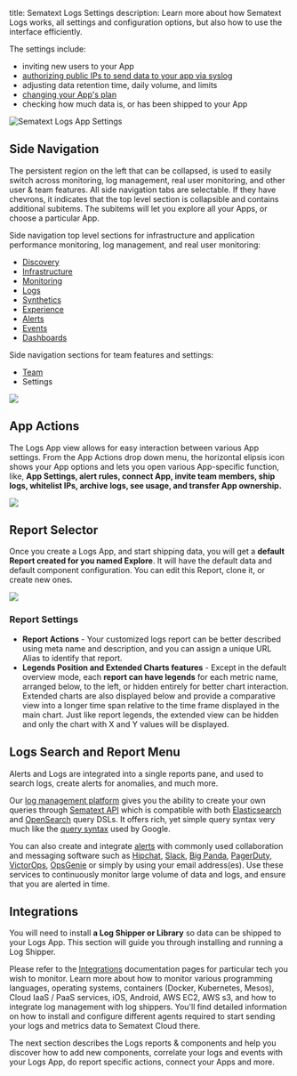 title: Sematext Logs Settings
description: Learn more about how Sematext Logs works, all settings and configuration options, but also how to use the interface efficiently.

The settings include:

  - inviting new users to your App
  - [authorizing public IPs to send data to your app via syslog](/docs/logs/authorizing-ips-for-syslog)
  - adjusting data retention time, daily volume, and limits
  - [changing your App's plan](/docs/logs/faq/#plans-prices)
  - checking how much data is, or has been shipped to your App

  ![Sematext Logs App Settings](/docs/images/guide/logs/logs-app-settings.png)


## Side Navigation

The persistent region on the left that can be collapsed, is used to easily switch across monitoring, log management, real user monitoring, and other user & team features. All side navigation tabs are selectable. If they have chevrons, it indicates that the top level section is collapsible and contains additional subitems. The subitems will let you explore all your Apps, or choose a particular App.

Side navigation top level sections for infrastructure and application performance monitoring, log management, and real user monitoring:

- [Discovery](/docs/logs/discovery/intro/)
- [Infrastructure](/docs/monitoring/infrastructure/)
- [Monitoring](/docs/monitoring/)
- [Logs](/docs/logs/)
- [Synthetics](/docs/synthetics/)
- [Experience](/docs/experience/)
- [Alerts](/docs/experience/)
- [Events](/docs/events/)
- [Dashboards](/docs/dashboards/)

Side navigation sections for team features and settings:

- [Team](/docs/team/)
- Settings

![](/docs/images/guide/logs/side-navigation_2.png)

## App Actions

The Logs App view allows for easy interaction between various App settings.
From the App Actions drop down menu, the horizontal elipsis icon shows your App options and lets you open various App-specific function, like, **App Settings, alert rules, connect App, invite team members, ship logs, whitelist IPs, archive logs, see usage, and transfer App ownership.**

![](/docs/images/guide/logs/logs-app-actions.png)

## Report Selector

Once you create a Logs App, and start shipping data, you will get a **default Report created for you named Explore**. It will have the default data and default component configuration. You can edit this Report, clone it, or create new ones. 

![](/docs/images/guide/logs/report-selector.png)

### Report Settings
 - **Report Actions** - Your customized logs report can be better described using meta name and description, and you can assign a unique URL Alias to identify that report.
 - **Legends Position and Extended Charts features** - Except in the default overview mode, each **report can have legends** for each metric name, arranged below, to the left, or hidden entirely for better chart interaction. Extended charts are also displayed below and provide a comparative view into a longer time span relative to the time frame displayed in the main chart. Just like report legends, the extended view can be hidden and only the chart with X and Y values will be displayed.

## Logs Search and Report Menu

Alerts and Logs are integrated into a single reports pane, and used to search logs, create alerts for anomalies, and much more. 

Our [log management platform](https://sematext.com/logsene/) gives you the ability to create your own queries through [Sematext API](/docs/logs/search-through-the-sematext-api/)  which is compatible with both [Elasticsearch](https://www.elasticsearch.org/guide/en/elasticsearch/reference/current/query-dsl.html) and [OpenSearch](https://docs.opensearch.org/docs/latest/query-dsl/) query DSLs. It offers rich, yet simple query syntax very much like the [query syntax](/docs/logs/search-syntax/) used by Google. 

You can also create and integrate [alerts](/docs/alerts/) with commonly used collaboration and messaging software such as [Hipchat](/docs/integration/alerts-hipchat-integration/), [Slack](/docs/integration/alerts-slack-integration/), [Big Panda](/docs/integration/alerts-bigpanda-integration/), [PagerDuty](/docs/integration/alerts-pagerduty-integration/), [VictorOps](/docs/integration/alerts-victorops-integration/), [OpsGenie](/docs/integration/alerts-opsgenie-integration/) or simply by using your email address(es). Use these services to continuously monitor large volume of data and logs, and ensure that you are alerted in time.

## Integrations

You will need to install **a Log Shipper or Library** so data can be shipped to your Logs App. This section will guide you through installing and running a Log Shipper.
	
Please refer to the [Integrations](/docs/integration/) documentation pages for particular tech you wish to monitor. Learn more about how to monitor various programming languages, operating systems, containers (Docker, Kubernetes, Mesos), Cloud IaaS / PaaS services, iOS, Android, AWS EC2, AWS s3, and how to integrate log management with log shippers. You'll find detailed information on how to install and configure different agents required to start sending your logs and metrics data to Sematext Cloud there.

The next section describes the Logs reports & components and help you discover how to add new components, correlate your logs and events with your Logs App, do report specific actions, connect your Apps and more.
